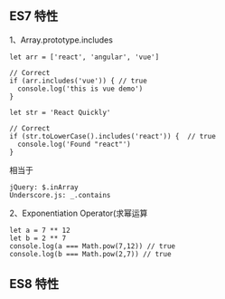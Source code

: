 

## ES7 特性

1、Array.prototype.includes

    let arr = ['react', 'angular', 'vue']

    // Correct
    if (arr.includes('vue')) { // true
      console.log('this is vue demo')
    }

    let str = 'React Quickly'

    // Correct
    if (str.toLowerCase().includes('react')) {  // true
      console.log('Found "react"')  
    }

相当于

    jQuery: $.inArray
    Underscore.js: _.contains


2、Exponentiation Operator(求幂运算

    let a = 7 ** 12
    let b = 2 ** 7
    console.log(a === Math.pow(7,12)) // true
    console.log(b === Math.pow(2,7)) // true
    
 
## ES8 特性


